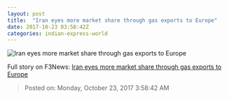 ```yaml
---
layout: post
title:  "Iran eyes more market share through gas exports to Europe"
date: 2017-10-23 03:58:42Z
categories: indian-express-world
---
```


![Iran eyes more market share through gas exports to Europe](http://images.indianexpress.com/2017/10/download4.jpg?w=759)




Full story on F3News: [Iran eyes more market share through gas exports to Europe](http://www.f3nws.com/n/FJycG)

> Posted on: Monday, October 23, 2017 3:58:42 AM
